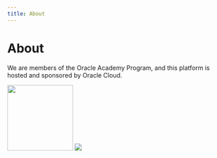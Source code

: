 ```yaml
---
title: About
---
```


# About

We are members of the Oracle Academy Program, and this platform is hosted and sponsored by Oracle Cloud.

<img src="https://i.ibb.co/w61KsKS/member-ebadge-2.png" width="150"/>

<img src="https://i.ibb.co/4gRpbvv/Oracle-Academy-cmyk.png"/>
